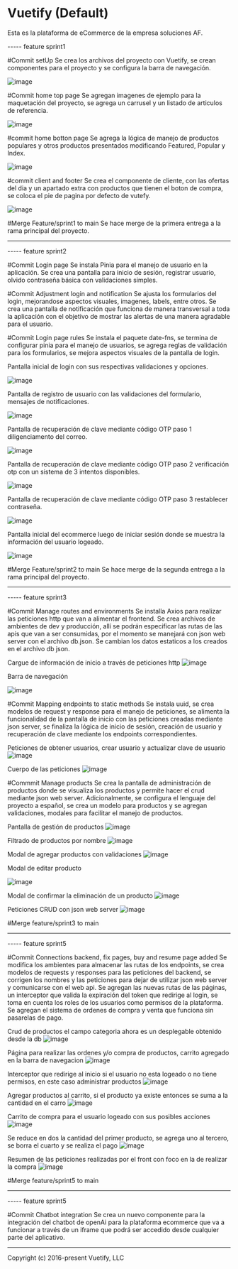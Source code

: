 # Vuetify (Default)

Esta es la plataforma de eCommerce de la empresa soluciones AF.

----- feature sprint1

#Commit setUp
Se crea los archivos del proyecto con Vuetify, se crean componentes para el proyecto y se configura la barra de navegación.

![image](https://github.com/user-attachments/assets/2a564f46-8c9c-48ff-ab26-48fde738fa12)

#Commit home top page
Se agregan imagenes de ejemplo para la maquetación del proyecto, se agrega un carrusel y un listado de articulos de referencia.

![image](https://github.com/user-attachments/assets/ff4e2a62-7b6e-4b1e-b8a3-91a703e95f9b)

#commit home botton page
Se agrega la lógica de manejo de productos populares y otros productos presentados modificando Featured, Popular y Index.

![image](https://github.com/user-attachments/assets/61609c4b-5d61-4698-83c7-5db9f960d8ca)

#commit client and footer
Se crea el componente de cliente, con las ofertas del dia y un apartado extra con productos que tienen el boton de compra, 
se coloca el pie de pagina por defecto de vutefy.

![image](https://github.com/user-attachments/assets/60b8cfc5-1291-4ea0-a732-ab1a08249130)

#Merge Feature/sprint1 to main
Se hace merge de la primera entrega a la rama principal del proyecto.

-----

----- feature sprint2 

#Commit Login page 
Se instala Pinia para el manejo de usuario en la aplicación. Se crea una pantalla para inicio de sesión, registrar usuario, 
olvido contraseña básica con validaciones simples.

#Commit Adjustment login and notification
Se ajusta los formularios del login, mejorandose aspectos visuales, imagenes, labels, entre otros. Se crea una pantalla de notificación
que funciona de manera transversal a toda la aplicación con el objetivo de mostrar las alertas de una manera agradable para el usuario.

#Commit Login page rules
Se instala el paquete date-fns, se termina de configurar pinia para el manejo de usuarios, se agrega reglas de validación para los
formularios, se mejora aspectos visuales de la pantalla de login. 

Pantalla inicial de login con sus respectivas validaciones y opciones.

![image](https://github.com/user-attachments/assets/24394bb3-4a9f-4704-83b1-4cc66e5fe10c)

Pantalla de registro de usuario con las validaciones del formulario, mensajes de notificaciones.

![image](https://github.com/user-attachments/assets/64f9d7bc-0f11-4e33-94d4-634e792480fb)

Pantalla de recuperación de clave mediante código OTP paso 1 diligenciamento del correo.

![image](https://github.com/user-attachments/assets/533fcb5f-a9b6-47f6-9aed-9354967faea5)

Pantalla de recuperación de clave mediante código OTP paso 2 verificación otp con un sistema de 3 intentos disponibles.

![image](https://github.com/user-attachments/assets/cf48dd56-b541-4e29-938c-12b0e7784769)

Pantalla de recuperación de clave mediante código OTP paso 3 restablecer contraseña.

![image](https://github.com/user-attachments/assets/26e03e48-ffcb-4a52-af5f-553edcf2b550)

Pantalla inicial del ecommerce luego de iniciar sesión donde se muestra la información del usuario logeado.

![image](https://github.com/user-attachments/assets/460facae-e19c-404f-9382-6794d1cb5cc7)

#Merge Feature/sprint2 to main
Se hace merge de la segunda entrega a la rama principal del proyecto.

-----

----- feature sprint3

#Commit Manage routes and environments
Se installa Axios para realizar las peticiones http que van a alimentar el frontend. Se crea archivos de ambientes de dev y producción, 
allí se podrán especificar las rutas de las apis que van a ser consumidas, por el momento se manejará con json web server con el archivo
db.json. Se cambian los datos estaticos a los creados en el archivo db json.

Cargue de información de inicio a través de peticiones http
![image](https://github.com/user-attachments/assets/9861f8e4-8aee-4699-b7ef-e0952389f15f)

Barra de navegación

![image](https://github.com/user-attachments/assets/96a92808-16e8-4b2a-a19b-37940fe8a89b)

#Commit Mapping endpoints to static methods
Se instala uuid, se crea modelos de request y response para el manejo de peticiones, se alimenta la funcionalidad de la pantalla de inicio
con las peticiones creadas mediante json server, se finaliza la lógica de inicio de sesión, creación de usuario y recuperación de clave mediante los endpoints correspondientes.

Peticiones de obtener usuarios, crear usuario y actualizar clave de usuario
![image](https://github.com/user-attachments/assets/2cad51a4-1f54-4f1c-8177-61bf6b1b6f5f)

Cuerpo de las peticiones
![image](https://github.com/user-attachments/assets/36aa2a05-8150-4b67-bd3a-47026d0daba5)

#Commmit Manage products
Se crea la pantalla de administración de productos donde se visualiza los productos y permite hacer el crud mediante json web server.
Adicionalmente, se configura el lenguaje del proyecto a español, se crea un modelo para productos y se agregan validaciones, modales
para facilitar el manejo de productos.

Pantalla de gestión de productos
![image](https://github.com/user-attachments/assets/77910523-7e7a-4e89-a1fc-720d23cd17aa)

Filtrado de productos por nombre
![image](https://github.com/user-attachments/assets/a4b71019-c3f0-4fff-8e42-f61f683b932a)

Modal de agregar productos con validaciones
![image](https://github.com/user-attachments/assets/dba1f367-63a7-402e-bbab-6065b4186a15)

Modal de editar producto

![image](https://github.com/user-attachments/assets/ac4b5ed5-f87b-409c-8281-2e74e83d17a6)

Modal de confirmar la eliminación de un producto
![image](https://github.com/user-attachments/assets/d78f7ed2-81b1-47b8-86ba-1bb28e011e68)

Peticiones CRUD con json web server
![image](https://github.com/user-attachments/assets/e0621687-3d22-4187-9cd0-f73889443d53)

#Merge feature/sprint3 to main

-----

----- feature sprint5

#Commit Connections backend, fix pages, buy and resume page added
Se modifica los ambientes para almacenar las rutas de los endpoints, se crea modelos de requests y responses para las peticiones del
backend, se corrigen los nombres y las peticiones para dejar de utilizar json web server y comunicarse con el web api. Se agregan
las nuevas rutas de las páginas, un interceptor que valida la expiración del token que redirige al login, se toma en cuenta los roles 
de los usuarios como permisos de la plataforma. Se agregan el sistema de ordenes de compra y venta que funciona sin pasarelas de pago.

Crud de productos el campo categoria ahora es un desplegable obtenido desde la db
![image](https://github.com/user-attachments/assets/457b3f15-7c7e-44bb-81cc-03b2f7ec9609)

Página para realizar las ordenes y/o compra de productos, carrito agregado en la barra de navegacion
![image](https://github.com/user-attachments/assets/398a1667-f05e-4978-b857-b67aefaaac3a)

Interceptor que redirige al inicio si el usuario no esta logeado o no tiene permisos, en este caso administrar productos
![image](https://github.com/user-attachments/assets/0d985d76-b5c3-41e8-913c-dc94cc8a3674)

Agregar productos al carrito, si el producto ya existe entonces se suma a la cantidad en el carro
![image](https://github.com/user-attachments/assets/c0be4dac-539a-4ac2-88bb-96c4f74bbf1c)

Carrito de compra para el usuario logeado con sus posibles acciones
![image](https://github.com/user-attachments/assets/79c6e5c2-47c2-4f99-8373-d48c8a3c9cfd)

Se reduce en dos la cantidad del primer producto, se agrega uno al tercero, se borra el cuarto y se realiza el pago
![image](https://github.com/user-attachments/assets/c54158d7-cfb7-4024-9726-29b79cacff68)

Resumen de las peticiones realizadas por el front con foco en la de realizar la compra
![image](https://github.com/user-attachments/assets/cf303a4c-3841-4aa7-a50c-3901c80f9680)

#Merge feature/sprint5 to main

-----

----- feature sprint5

#Commit Chatbot integration
Se crea un nuevo componente para la integración del chatbot de openAi para la plataforma ecommerce que va a funcionar
a través de un iframe que podrá ser accedido desde cualquier parte del aplicativo.


-----
Copyright (c) 2016-present Vuetify, LLC

